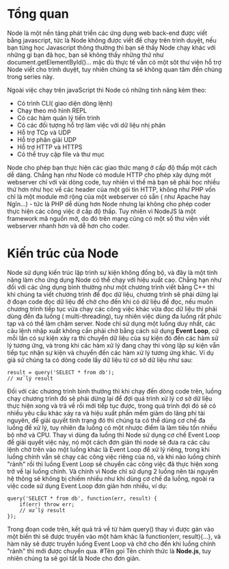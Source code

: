 # Tổng quan
Node là một nền tảng phát triển các ứng dụng web back-end được viết bằng javascript, tức là Node không được viết để chạy trên trình duyệt, nếu bạn từng học Javascript thông thường thì bạn sẽ thấy Node chạy khác với những gì bạn đã học, bạn sẽ không thấy những thứ như document.getElementById()... mặc dù thực tế vẫn có một sôt thư viện hỗ trợ Node viết cho trình duyệt, tuy nhiên chúng ta sẽ không quan tâm đến chúng trong series này.

Ngoài việc chạy trên javaScript thì Node có những tính năng kèm theo:
- Có trình CLI( giao diện dòng lệnh)
- Chạy theo mô hình REPL
- Có các hàm quản lý tiến trình
- Có các đối tượng hỗ trợ làm việc với dữ liệu nhị phân
- Hỗ trợ TCp và UDP
- Hỗ trợ phân giải UDP
- Hỗ trợ HTTP và HTTPS
- Có thể truy cập file và thư mục

Node cho phép bạn thực hiện các giao thức mạng ở cấp độ thấp một cách dễ dàng. Chẳng hạn như Node có module HTTP cho phép xây dựng một webserver chỉ với vài dòng code, tuy nhiên vì thế mà bạn sẽ phải học nhiều thứ hơn như học về các header của một gói tin HTTP, không như PHP vốn chỉ là một module mở rộng của một webserver có sẵn ( như Apache hay Ngĩn...) - tức là PHP dễ dùng hơn Node nhưng lại không cho phép coder thực hiện các công việc ở cấp độ thấp. Tuy nhiên vì NodeJS là một framework mã nguồn mở, do đó trên mạng cũng có một số thư viện viết webserver nhanh hơn và dễ hơn cho coder.
# Kiến trúc của Node
Node sử dụng kiến trúc lập trình sự kiện không đồng bộ, và đây là một tính năng làm cho ứng dụng Node có thể chạy với hiệu xuất cao. Chẳng hạn như đối với các ứng dụng bình thường như một chương trình viết bằng C++ thì khi chúng ta viết chương trình để đọc dữ liệu, chương trình sẽ phải dừng lại ở đoạn code đọc dữ liệu để chờ cho đến khi có dữ liệu để đọc, nếu muốn chương trình tiếp tục vừa chạy các công việc khác vừa đọc dữ liệu thì phải dùng đến đa luồng ( multi-threading), tuy nhiên việc dùng đa luồng rất phức tạp và có thể làm chậm server.
Node chỉ sử dụng một luồng duy nhất, các câu lệnh nhập xuất không cần phải chờ bằng cách sử dụng **Event Loop**, cứ mỗi lần có sự kiện xảy ra thì chuyển dữ liệu của sự kiện đó đến các hàm sử lý tương ứng, và trong khi các hàm xử lý đang chạy thì vòng lặp sự kiện vẫn tiếp tục nhận sự kiện và chuyển đến các hàm xử lý tương ứng khác.
Ví dụ giả sử chúng ta có dòng code lấy dữ liệu từ cơ sở dữ liệu như sau:
```
result = query('SELECT * from db');
// xử lý result 
```
Đối với các chương trình bình thường thì khi chạy đến dòng code trên, luồng chạy chương trình đó sẽ phải dừng lại để đợi quá trình xử lý cơ sở dữ liệu thực hiện xong và trả về rồi mới tiếp tục được, trong quá trình đợi đó sẽ có nhiều yêu cầu khác xảy ra và hiệu xuất phần mềm giảm do lãng phí tài nguyên, để giải quyết tình trạng đó thì chúng ta có thể dùng cơ chế đa luồng để xử lý, tuy nhiên đa luồng có một nhược điểm là làm tiêu tốn nhiều bộ nhớ và CPU.
Thay vì dùng đa luồng thì Node sử dụng cơ chế Event Loop để giải quyết việc này, nó một cách đơn giản thì node sẽ đưa ra các câu lệnh chờ trên vào một luồng khác là Event Loop để xử lý riêng, trong khi luồng chính vẫn sẽ chạy các công việc riêng của nó, và khi nào luồng chính "rảnh" rồi thì luồng Event Loop sẽ chuyển các công việc đã thực hiện xong trở về lại luồng chính. Và chính vì Node chỉ sử dụng 2 luồng nên tài nguyên hệ thông sẽ không bị chiếm nhiều như khi dùng cơ chế đa luồng, ngoài ra việc code sử dụng Event Loop đơn giản hơn nhiều, ví dụ:
```
query('SELECT * from db', function(err, result) {
	if(err) throw err;
	// xử lý result
});
```
Trong đoạn code trên, kết quả trả về từ hàm query() thay vì được gán vào một biến thì sẽ được truyền vào một hàm khác là function(err, result){...}, và hàm nãy sẽ được truyền luồng Event Loop và chờ cho đến khi luồng chính "rảnh" thì mới được chuyển qua.
#Tên gọi
Tên chính thức là **Node.js**, tuy nhiên chúng ta sẽ gọi tắt là Node cho đơn giản.


